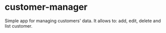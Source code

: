 # customer-manager
Simple app for managing customers' data. It allows to: add, edit, delete and list customer.
